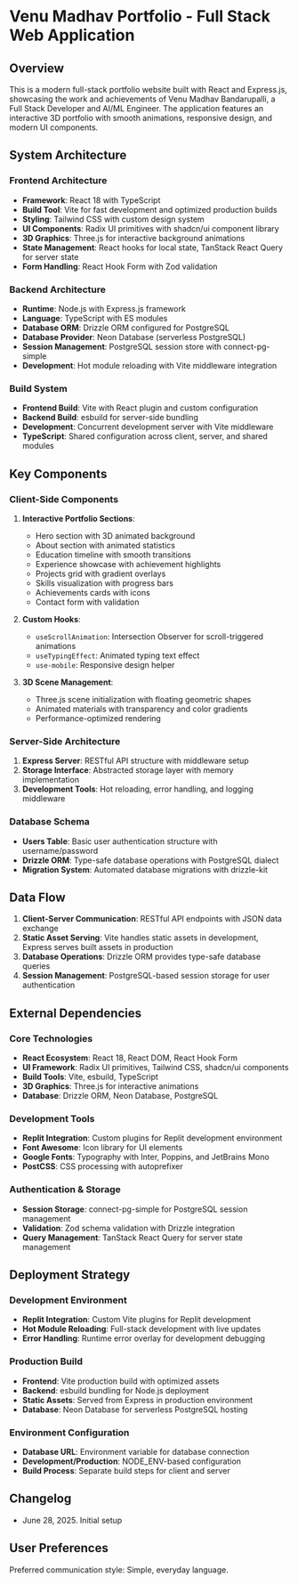 # Venu Madhav Portfolio - Full Stack Web Application

## Overview

This is a modern full-stack portfolio website built with React and Express.js, showcasing the work and achievements of Venu Madhav Bandarupalli, a Full Stack Developer and AI/ML Engineer. The application features an interactive 3D portfolio with smooth animations, responsive design, and modern UI components.

## System Architecture

### Frontend Architecture
- **Framework**: React 18 with TypeScript
- **Build Tool**: Vite for fast development and optimized production builds
- **Styling**: Tailwind CSS with custom design system
- **UI Components**: Radix UI primitives with shadcn/ui component library
- **3D Graphics**: Three.js for interactive background animations
- **State Management**: React hooks for local state, TanStack React Query for server state
- **Form Handling**: React Hook Form with Zod validation

### Backend Architecture
- **Runtime**: Node.js with Express.js framework
- **Language**: TypeScript with ES modules
- **Database ORM**: Drizzle ORM configured for PostgreSQL
- **Database Provider**: Neon Database (serverless PostgreSQL)
- **Session Management**: PostgreSQL session store with connect-pg-simple
- **Development**: Hot module reloading with Vite middleware integration

### Build System
- **Frontend Build**: Vite with React plugin and custom configuration
- **Backend Build**: esbuild for server-side bundling
- **Development**: Concurrent development server with Vite middleware
- **TypeScript**: Shared configuration across client, server, and shared modules

## Key Components

### Client-Side Components
1. **Interactive Portfolio Sections**:
   - Hero section with 3D animated background
   - About section with animated statistics
   - Education timeline with smooth transitions
   - Experience showcase with achievement highlights
   - Projects grid with gradient overlays
   - Skills visualization with progress bars
   - Achievements cards with icons
   - Contact form with validation

2. **Custom Hooks**:
   - `useScrollAnimation`: Intersection Observer for scroll-triggered animations
   - `useTypingEffect`: Animated typing text effect
   - `use-mobile`: Responsive design helper

3. **3D Scene Management**:
   - Three.js scene initialization with floating geometric shapes
   - Animated materials with transparency and color gradients
   - Performance-optimized rendering

### Server-Side Architecture
1. **Express Server**: RESTful API structure with middleware setup
2. **Storage Interface**: Abstracted storage layer with memory implementation
3. **Development Tools**: Hot reloading, error handling, and logging middleware

### Database Schema
- **Users Table**: Basic user authentication structure with username/password
- **Drizzle ORM**: Type-safe database operations with PostgreSQL dialect
- **Migration System**: Automated database migrations with drizzle-kit

## Data Flow

1. **Client-Server Communication**: RESTful API endpoints with JSON data exchange
2. **Static Asset Serving**: Vite handles static assets in development, Express serves built assets in production
3. **Database Operations**: Drizzle ORM provides type-safe database queries
4. **Session Management**: PostgreSQL-based session storage for user authentication

## External Dependencies

### Core Technologies
- **React Ecosystem**: React 18, React DOM, React Hook Form
- **UI Framework**: Radix UI primitives, Tailwind CSS, shadcn/ui components
- **Build Tools**: Vite, esbuild, TypeScript
- **3D Graphics**: Three.js for interactive animations
- **Database**: Drizzle ORM, Neon Database, PostgreSQL

### Development Tools
- **Replit Integration**: Custom plugins for Replit development environment
- **Font Awesome**: Icon library for UI elements
- **Google Fonts**: Typography with Inter, Poppins, and JetBrains Mono
- **PostCSS**: CSS processing with autoprefixer

### Authentication & Storage
- **Session Storage**: connect-pg-simple for PostgreSQL session management
- **Validation**: Zod schema validation with Drizzle integration
- **Query Management**: TanStack React Query for server state management

## Deployment Strategy

### Development Environment
- **Replit Integration**: Custom Vite plugins for Replit development
- **Hot Module Reloading**: Full-stack development with live updates
- **Error Handling**: Runtime error overlay for development debugging

### Production Build
- **Frontend**: Vite production build with optimized assets
- **Backend**: esbuild bundling for Node.js deployment
- **Static Assets**: Served from Express in production environment
- **Database**: Neon Database for serverless PostgreSQL hosting

### Environment Configuration
- **Database URL**: Environment variable for database connection
- **Development/Production**: NODE_ENV-based configuration
- **Build Process**: Separate build steps for client and server

## Changelog
- June 28, 2025. Initial setup

## User Preferences

Preferred communication style: Simple, everyday language.